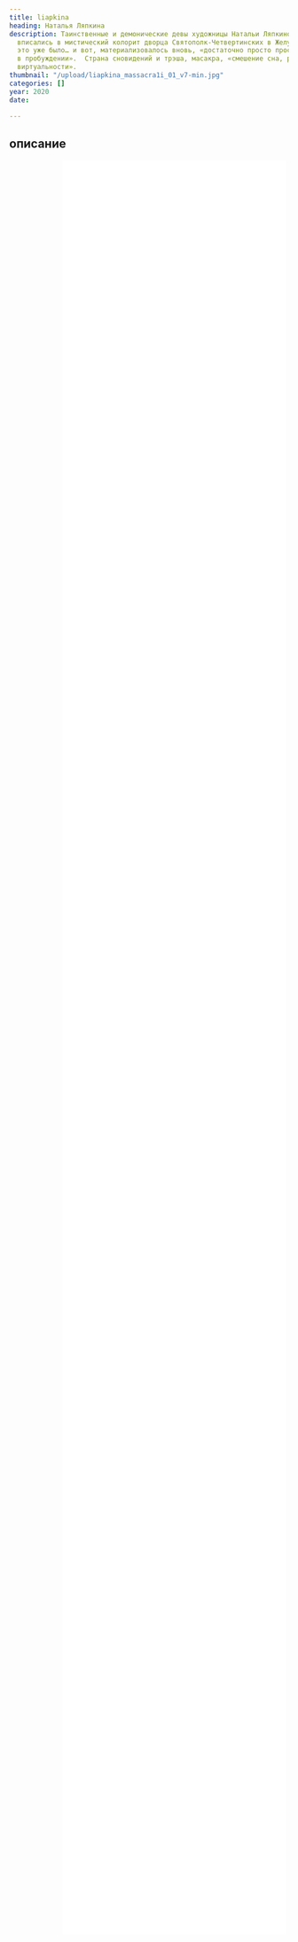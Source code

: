 ```yaml
---
title: liapkina
heading: Наталья Ляпкина
description: Таинственные и демонические девы художницы Натальи Ляпкиной идеально
  вписались в мистический колорит дворца Святополк-Четвертинских в Желудке. Кажется,
  это уже было… и вот, материализовалось вновь, «достаточно просто проснуться и оставаться
  в пробуждении».  Страна сновидений и трэша, масакра, «смешение сна, реальности и
  виртуальности».
thumbnail: "/upload/liapkina_massacra1i_01_v7-min.jpg"
categories: []
year: 2020
date: 

---
```

<!-- <Pano /> -->
<div>
<h2>
    <!-- пишите описание тут -->
    описание
</h2>
<iframe src="/liapkina/index.html" frameborder="0" scrolling="yes" style="height: 80vh; width: 80%; margin: 0 10vw" allowfullscreen="true" webkitallowfullscreen="true" mozallowfullscreen="true"></iframe>
</div>